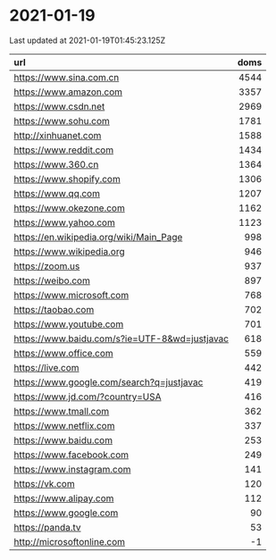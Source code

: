 # 2021-01-19

<!-- BEGIN -->
Last updated at 2021-01-19T01:45:23.125Z

url | doms
:- | -:
https://www.sina.com.cn | 4544
https://www.amazon.com | 3357
https://www.csdn.net | 2969
https://www.sohu.com | 1781
http://xinhuanet.com | 1588
https://www.reddit.com | 1434
https://www.360.cn | 1364
https://www.shopify.com | 1306
https://www.qq.com | 1207
https://www.okezone.com | 1162
https://www.yahoo.com | 1123
https://en.wikipedia.org/wiki/Main_Page | 998
https://www.wikipedia.org | 946
https://zoom.us | 937
https://weibo.com | 897
https://www.microsoft.com | 768
https://taobao.com | 702
https://www.youtube.com | 701
https://www.baidu.com/s?ie=UTF-8&wd=justjavac | 618
https://www.office.com | 559
https://live.com | 442
https://www.google.com/search?q=justjavac | 419
https://www.jd.com/?country=USA | 416
https://www.tmall.com | 362
https://www.netflix.com | 337
https://www.baidu.com | 253
https://www.facebook.com | 249
https://www.instagram.com | 141
https://vk.com | 120
https://www.alipay.com | 112
https://www.google.com | 90
https://panda.tv | 53
http://microsoftonline.com | -1
<!-- END -->
